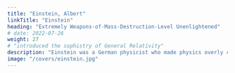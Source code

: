 ```yaml
---
title: "Einstein, Albert"
linkTitle: "Einstein"
heading: "Extremely Weapons-of-Mass-Destruction-Level Unenlightened"
# date: 2022-07-26
weight: 27
# "introduced the sophistry of General Relativity"
description: "Einstein was a German physicist who made physics overly complicated by using arbitrary tensors"
image: "/covers/einstein.jpg"
---
```


 <!-- to describe motions within the universe. This is similar to Kant, also a German, who made philosophy overly complicated by using atbitrary transendence to the point of being utterly useless -->
